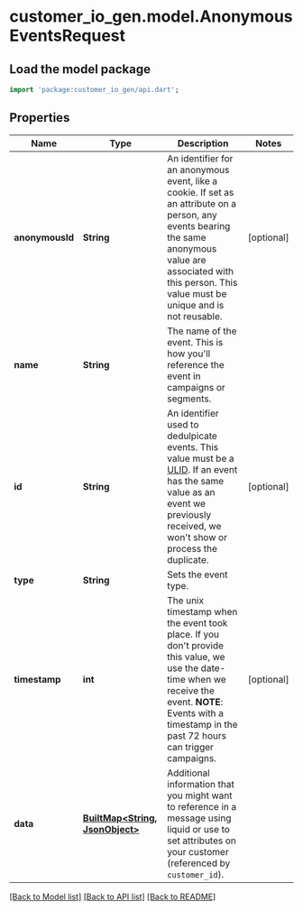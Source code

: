 # customer_io_gen.model.AnonymousEventsRequest

## Load the model package
```dart
import 'package:customer_io_gen/api.dart';
```

## Properties
Name | Type | Description | Notes
------------ | ------------- | ------------- | -------------
**anonymousId** | **String** | An identifier for an anonymous event, like a cookie. If set as an attribute on a person, any events bearing the same anonymous value are associated with this person. This value must be unique and is not reusable. | [optional] 
**name** | **String** | The name of the event. This is how you'll reference the event in campaigns or segments. | 
**id** | **String** | An identifier used to dedulpicate events. This value must be a [ULID](https://github.com/ulid/spec). If an event has the same value as an event we previously received, we won't show or process the duplicate. | [optional] 
**type** | **String** | Sets the event type. | 
**timestamp** | **int** | The unix timestamp when the event took place. If you don't provide this value, we use the date-time when we receive the event.  **NOTE**: Events with a timestamp in the past 72 hours can trigger campaigns.  | [optional] 
**data** | [**BuiltMap&lt;String, JsonObject&gt;**](JsonObject.md) | Additional information that you might want to reference in a message using liquid or use to set attributes on your customer (referenced by `customer_id`). | 

[[Back to Model list]](../README.md#documentation-for-models) [[Back to API list]](../README.md#documentation-for-api-endpoints) [[Back to README]](../README.md)


